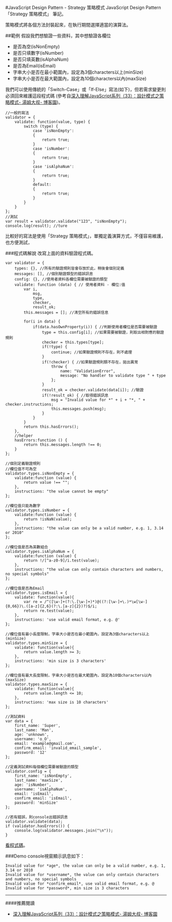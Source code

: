 #JavaScript Design Pattern - Strategy 策略模式
JavaScript Design Pattern 「Strategy 策略模式」 筆記。  

策略模式將各個方法封裝起來，在執行期間選擇適當的演算法。  

##範例
假設我們想驗證一些資料，其中想驗證各欄位

- 是否為空(isNonEmpty)
- 是否只填數字(isNumber)
- 是否只填英數(isAlphaNum)
- 是否為Email(isEmail)
- 字串大小是否在最小範圍內，設定為3個characters以上(minSize)
- 字串大小是否在最大範圍內，設定為10個characters以內(maxSize)

我們可以使用傳統的「Switch-Case」或「If-Else」寫法(如下)，但若需求變更則必須回來維護這段程式碼 (參考自[深入理解JavaScript系列（33）：設計模式之策略模式- 湯姆大叔- 博客園](http://www.cnblogs.com/TomXu/archive/2012/03/05/2358552.html))。

	//一般的寫法
	validator = {
	    validate: function(value, type) {
	        switch (type) {
	            case 'isNonEmpty':
	            {
	                return true;
	            }
	            case 'isNumber':
	            {
	                return true; 
	            }
	            case 'isAlphaNum':
	            {
	                return true; 
	            }
	            default:
	            {
	                return true;
	            }
	        }
	    }
	}; 
	//測試 
	var result = validator.validate("123", "isNonEmpty");
	console.log(result); //ture

比較好的寫法是使用「Strategy 策略模式」，單獨定義演算方式，不僅容易維護，也方便測試，

###程式碼解說
改寫上面的資料驗證程式碼。

	var validator = {
		types: {}, //所有的驗證規則皆會存放於此，稍後會個別定義
		messages: [], //個別驗證類型的錯誤訊息
		config: {}, //使用者資料各欄位需要被驗證的類型
		validate: function (data) { // 使用者資料 - 欄位:值
			var i,
				msg,
				type,
				checker,
				result_ok;
			this.messages = []; //清空所有的錯誤信息
	
			for(i in data) {
				if(data.hasOwnProperty(i)) { //判斷使用者欄位是否需要被驗證
					type = this.config[i]; //如果需要被驗證，則取出相對應的驗證規則
					checker = this.types[type];
					if(!type) {
						continue; //如果驗證規則不存在，則不處理
					}
					if(!checker) { //如果驗證規則類不存在，拋出異常
						throw {
							name: "ValidationError",
							message: "No handler to validate type " + type
						};
					}
					result_ok = checker.validate(data[i]); //驗證
					if(!result_ok) { //取得錯誤訊息
						msg = "Invalid value for *" + i + "*, " + checker.instructions;
						this.messages.push(msg);
					}
				}
			}
			return this.hasErrors();
		},
		//helper
		hasErrors:function () {
			return this.messages.length !== 0;
		}
	};
	
	//個別定義驗證規則
	//欄位值不可為空
	validator.types.isNonEmpty = {
		validate:function (value) {
			return value !== "";
		},
		instructions: "the value cannot be empty"
	};
	
	//欄位值只能為數字
	validator.types.isNumber = {
		validate:function (value) {
			return !isNaN(value);
		},
		instructions: "the value can only be a valid number, e.g. 1, 3.14 or 2010"
	};
	
	//欄位值是否為英數組合
	validator.types.isAlphaNum = {
		validate:function (value) {
			return !/[^a-z0-9]/i.test(value);
		},
		instructions: "the value can only contain characters and numbers, no special symbols"
	};
	
	//欄位值是否為Email
	validator.types.isEmail = {
		validate: function(value){
			var re = /^([\w-]+(?:\.[\w-]+)*)@((?:[\w-]+\.)*\w[\w-]{0,66})\.([a-z]{2,6}(?:\.[a-z]{2})?)$/i;
	    	return re.test(value);		
		},
		instructions: 'use valid email format, e.g. @'
	};
	
	//欄位值有最小長度限制，字串大小是否在最小範圍內，設定為3個characters以上(minSize)
	validator.types.minSize = {
		validate: function(value){
	    	return value.length >= 3;		
		},
		instructions: 'min size is 3 characters'
	};
	
	//欄位值有最大長度限制，字串大小是否在最大範圍內，設定為10個characters以內(maxSize)
	validator.types.maxSize = {
		validate: function(value){
			return value.length <= 10;
		},
		instructions: 'max size is 10 characters'
	};
	
	//測試資料
	var data = {
		first_name: 'Super',
		last_name: 'Man',
		age: 'unknown',
		username: 'o_O',
		email: 'example@gmail.com',
		confirm_email: 'invalid_email_sample',
		password: '12'
	};
	
	//定義測試資料每個欄位需要被驗證的類型
	validator.config = {
		first_name: 'isNonEmpty',
		last_name: 'maxSize',
		age: 'isNumber',
		username: 'isAlphaNum',
		email: 'isEmail',
		confirm_email: 'isEmail',
		password: 'minSize'	
	};
	
	//若有錯誤，則console出錯誤訊息
	validator.validate(data);
	if (validator.hasErrors()) {
		console.log(validator.messages.join("\n"));
	}

[看程式碼](strategy.html)。

###Demo
console視窗顯示訊息如下：  

	Invalid value for *age*, the value can only be a valid number, e.g. 1, 3.14 or 2010
	Invalid value for *username*, the value can only contain characters and numbers, no special symbols
	Invalid value for *confirm_email*, use valid email format, e.g. @
	Invalid value for *password*, min size is 3 characters

---
####推薦閱讀
- [深入理解JavaScript系列（33）：設計模式之策略模式- 湯姆大叔- 博客園](http://www.cnblogs.com/TomXu/archive/2012/03/05/2358552.html)